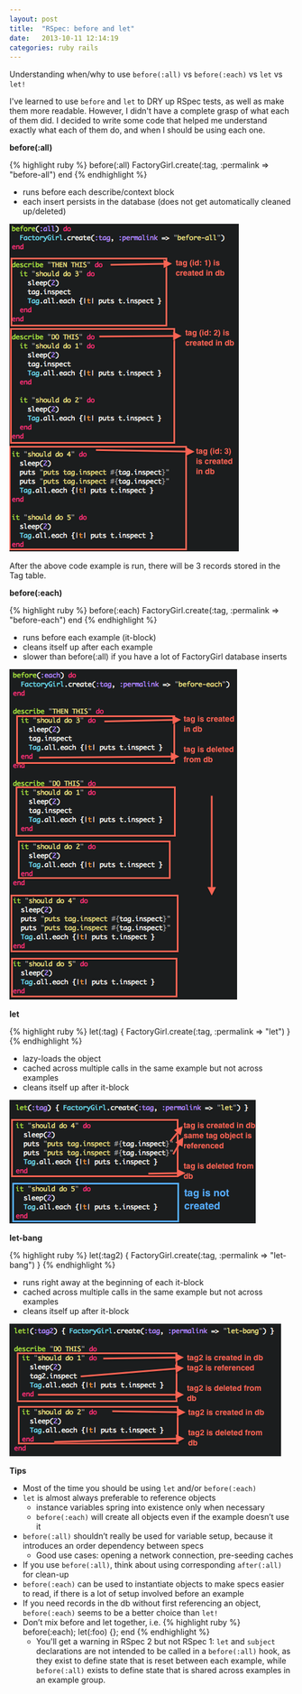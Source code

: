 ```yaml
---
layout: post
title:  "RSpec: before and let"
date:   2013-10-11 12:14:19
categories: ruby rails
---
```


Understanding when/why to use `before(:all)` vs `before(:each)` vs `let` vs `let!`

I've learned to use `before` and `let` to DRY up RSpec tests, as well as make them more readable. However, I didn't have a complete grasp of what each of them did. I decided to write some code that helped me understand exactly what each of them do, and when I should be using each one.

**before(:all)**

{% highlight ruby %}
before(:all)
  FactoryGirl.create(:tag, :permalink => "before-all")
end
{% endhighlight %}

* runs before each describe/context block
* each insert persists in the database (does not get automatically cleaned up/deleted)

![before-all code example](/assets/before-all.png)

After the above code example is run, there will be 3 records stored in the Tag table.

**before(:each)**

{% highlight ruby %}
before(:each)
  FactoryGirl.create(:tag, :permalink => "before-each")
end
{% endhighlight %}

* runs before each example (it-block)
* cleans itself up after each example
* slower than before(:all) if you have a lot of FactoryGirl database inserts

![before-each code example](/assets/before-each.png)

**let**

{% highlight ruby %}
let(:tag) { FactoryGirl.create(:tag, :permalink => "let") }
{% endhighlight %}

* lazy-loads the object
* cached across multiple calls in the same example but not across examples
* cleans itself up after it-block

![let code example](/assets/let.png)

**let-bang**

{% highlight ruby %}
let(:tag2) { FactoryGirl.create(:tag, :permalink => "let-bang") }
{% endhighlight %}
* runs right away at the beginning of each it-block
* cached across multiple calls in the same example but not across examples
* cleans itself up after it-block

![let-bang code example](/assets/let-bang.png)

**Tips**

* Most of the time you should be using `let` and/or `before(:each)`
* `let` is almost always preferable to reference objects
    * instance variables spring into existence only when necessary
    * `before(:each)` will create all objects even if the example doesn’t use it
* `before(:all)` shouldn’t really be used for variable setup, because it introduces an order dependency between specs
    * Good use cases: opening a network connection, pre-seeding caches
* If you use `before(:all)`, think about using corresponding `after(:all)` for clean-up
* `before(:each)` can be used to instantiate objects to make specs easier to read, if there is a lot of setup involved before an example
* If you need records in the db without first referencing an object, `before(:each)` seems to be a better choice than `let!`
* Don’t mix before and let together, i.e. {% highlight ruby %} before(:each); let(:foo) {}; end {% endhighlight %}
    * You'll get a warning in RSpec 2 but not RSpec 1:
`let` and `subject` declarations are not intended to be called in a `before(:all)` hook, as they exist to define state that is reset between each example, while `before(:all)` exists to define state that is shared across examples in an example group.
